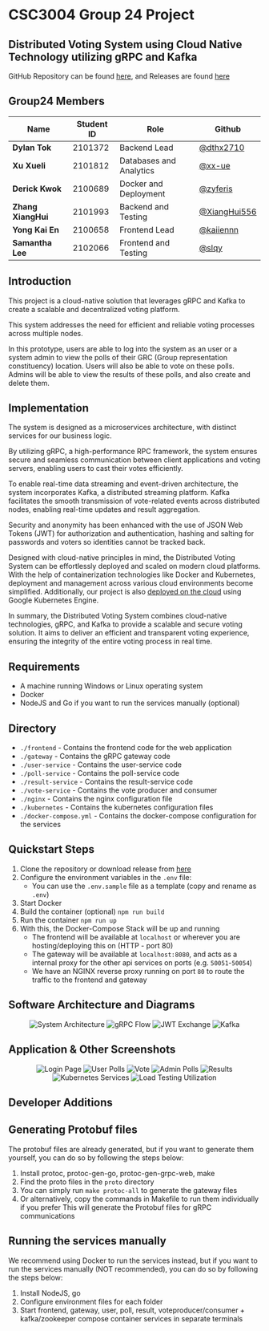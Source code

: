 # CSC3004 Group 24 Project
## Distributed Voting System using Cloud Native Technology utilizing gRPC and Kafka
GitHub Repository can be found [here](https://github.com/dthx2710/csc3004-group24-2023), and Releases are found [here](https://github.com/dthx2710/csc3004-group24-2023/releases)
## Group24 Members
| Name                   | Student ID | Role                        | Github                                               |
| ---------------------- | ---------- | --------------------------- | ---------------------------------------------------- |
| **Dylan Tok**          | 2101372    | Backend Lead                | [@dthx2710](https://github.com/dthx2710)             |
| **Xu Xueli**           | 2101812    | Databases and Analytics     | [@xx-ue](https://github.com/xx-ue)                   |
| **Derick Kwok**        | 2100689    | Docker and Deployment       | [@zyferis](https://github.com/zyferis)               |
| **Zhang XiangHui**     | 2101993    | Backend and Testing         | [@XiangHui556](https://github.com/XiangHui556)       |
| **Yong Kai En**        | 2100658    | Frontend Lead               | [@kaiiennn](https://github.com/kaiiennn)             |
| **Samantha Lee**       | 2102066    | Frontend and Testing        | [@slqy](https://github.com/slqy)                     |

## Introduction
This project is a cloud-native solution that leverages gRPC and Kafka to create a scalable and decentralized voting platform.

This system addresses the need for efficient and reliable voting processes across multiple nodes.

In this prototype, users are able to log into the system as an user or a system admin to view the polls of their GRC (Group representation constituency) location. Users will also be able to vote on these polls. Admins will be able to view the results of these polls, and also create and delete them.

## Implementation
The system is designed as a microservices architecture, with distinct services for our business logic.

By utilizing gRPC, a high-performance RPC framework, the system ensures secure and seamless communication between client applications and voting servers, enabling users to cast their votes efficiently.

To enable real-time data streaming and event-driven architecture, the system incorporates Kafka, a distributed streaming platform. Kafka facilitates the smooth transmission of vote-related events across distributed nodes, enabling real-time updates and result aggregation.

Security and anonymity has been enhanced with the use of JSON Web Tokens (JWT) for authorization and authentication, hashing and salting for passwords and voters so identities cannot be tracked back.

Designed with cloud-native principles in mind, the Distributed Voting System can be effortlessly deployed and scaled on modern cloud platforms. With the help of containerization technologies like Docker and Kubernetes, deployment and management across various cloud environments become simplified. Additionally, our project is also [deployed on the cloud](http://35.187.251.126/) using Google Kubernetes Engine.

In summary, the Distributed Voting System combines cloud-native technologies, gRPC, and Kafka to provide a scalable and secure voting solution. It aims to deliver an efficient and transparent voting experience, ensuring the integrity of the entire voting process in real time.

## Requirements
- A machine running Windows or Linux operating system
- Docker
- NodeJS and Go if you want to run the services manually (optional)

## Directory
- `./frontend` - Contains the frontend code for the web application
- `./gateway` - Contains the gRPC gateway code
- `./user-service` - Contains the user-service code
- `./poll-service` - Contains the poll-service code
- `./result-service` - Contains the result-service code
- `./vote-service` - Contains the vote producer and consumer
- `./nginx` - Contains the nginx configuration file
- `./kubernetes` - Contains the kubernetes configuration files
- `./docker-compose.yml` - Contains the docker-compose configuration for the services

## Quickstart Steps
1. Clone the repository or download release from [here](https://github.com/dthx2710/csc3004-group24-2023/releases)
2. Configure the environment variables in the `.env` file:
   - You can use the `.env.sample` file as a template (copy and rename as `.env`)
4. Start Docker
5. Build the container (optional)
   `npm run build`
6. Run the container
   `npm run up`
7. With this, the Docker-Compose Stack will be up and running
   - The frontend will be available at `localhost` or wherever you are hosting/deploying this on (HTTP - port 80)
   - The gateway will be available at `localhost:8080`, and acts as a internal proxy for the other api services on ports (e.g. `50051`-`50054`)
   - We have an NGINX reverse proxy running on port `80` to route the traffic to the frontend and gateway

## Software Architecture and Diagrams
<p align="center">
   <img src="https://github.com/dthx2710/csc3004-group24-2023/assets/37941268/09c10cdd-b4cf-499c-af32-bd081c94bcee" alt="System Architecture" />
   <img src="https://github.com/dthx2710/csc3004-group24-2023/assets/37941268/d8d2bdb4-2786-4ab4-b157-e77dd5062ef6" alt="gRPC Flow" />
   <img src="https://github.com/dthx2710/csc3004-group24-2023/assets/37941268/db38ca8f-95ac-49b8-b9ea-f5b214934c02" alt="JWT Exchange" />
   <img src="https://github.com/dthx2710/csc3004-group24-2023/assets/37941268/18ccde7d-ed0c-4d59-8f82-35edc46affc7" alt="Kafka" />
</p>

## Application & Other Screenshots
<p align="center">
   <img src="https://github.com/dthx2710/csc3004-group24-2023/assets/37941268/2bcb083c-2c16-4801-9dd3-81263055cd80" alt="Login Page" />
   <img src="https://github.com/dthx2710/csc3004-group24-2023/assets/37941268/1e3fce53-6c7e-4311-afd6-4987f7c0073d" alt="User Polls" />
   <img src="https://github.com/dthx2710/csc3004-group24-2023/assets/37941268/02b43043-09f7-4df5-b667-89e7a9413260" alt="Vote" />
   <img src="https://github.com/dthx2710/csc3004-group24-2023/assets/37941268/01b3da2f-1c9d-4c99-9dd6-4555dee94047" alt="Admin Polls" />
   <img src="https://github.com/dthx2710/csc3004-group24-2023/assets/37941268/c3dd319d-fc53-448a-95a6-9656e9c78969" alt="Results" />
   <img src="https://github.com/dthx2710/csc3004-group24-2023/assets/37941268/2d5a5ac6-5273-4af0-8e2a-f1a2126df153" alt="Kubernetes Services" />
   <img src="https://github.com/dthx2710/csc3004-group24-2023/assets/37941268/ca091e9d-3500-4fad-bb76-4c0d2011bd4a" alt="Load Testing Utilization" />
</p>

## Developer Additions
## Generating Protobuf files
The protobuf files are already generated, but if you want to generate them yourself, you can do so by following the steps below:
1. Install protoc, protoc-gen-go, protoc-gen-grpc-web, make
2. Find the proto files in the `proto` directory
4. You can simply run `make protoc-all` to generate the gateway files
5. Or alternatively, copy the commands in Makefile to run them individually if you prefer
This will generate the Protobuf files for gRPC communications

## Running the services manually
We recommend using Docker to run the services instead, but if you want to run the services manually (NOT recommended), you can do so by following the steps below:
1. Install NodeJS, go
2. Configure environment files for each folder
3. Start frontend, gateway, user, poll, result, voteproducer/consumer + kafka/zookeeper compose container services in separate terminals

